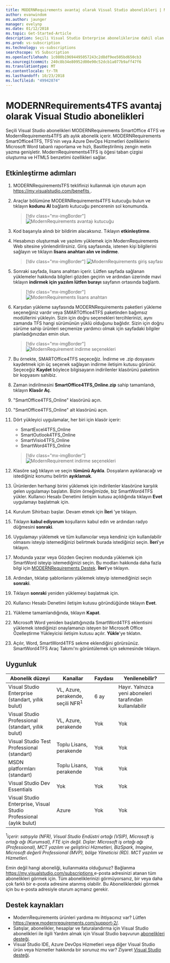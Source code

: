 ```yaml
---
title: MODERNRequirements avantaj olarak Visual Studio abonelikleri | Microsoft Docs
author: evanwindom
ms.author: jaunger
manager: evelynp
ms.date: 01/12/2018
ms.topic: Get-Started-Article
description: Seçili Visual Studio Enterprise aboneliklerine dahil olan ürünleri ModernRequirements paketi hakkında bilgi edinin.
ms.prod: vs-subscription
ms.technology: vs-subscriptions
searchscope: VS Subscription
ms.openlocfilehash: 1c080b19694495057243c2d8df9ee505bd650cb3
ms.sourcegitcommit: 240c8b34e80952d00e90c52dcb1a077b9aff47f6
ms.translationtype: MT
ms.contentlocale: tr-TR
ms.lasthandoff: 10/23/2018
ms.locfileid: "49942874"
---
```

# <a name="the-modernrequirements4tfs-benefit-in-visual-studio-subscriptions"></a>MODERNRequirements4TFS avantaj olarak Visual Studio abonelikleri

Seçili Visual Studio abonelikleri MODERNRequirements SmartOffice 4TFS ve ModernRequirements4TFS altı aylık abonelik içerir.  MODERNRequirements SmartOffice4TFS, TFS'nin veya Azure DevOps Hizmetleri özelliklerini Microsoft Word tabanlı raporlama ve hızlı, Basitleştirilmiş zengin metin yazma genişletir.  ModernRequirements4TFS iş öğesi taban çizgisi oluşturma ve HTML5 benzetimi özellikleri sağlar.


## <a name="activation-steps"></a>Etkinleştirme adımları
1. MODERNRequirementsTFS teklifinizi kullanmak için oturum açın [ https://my.visualstudio.com/benefits ](https://my.visualstudio.com/benefits?wt.mc_id=o~msft~docs).
2. Araçlar bölümüne MODERNRequirements4TFS kutucuğu bulun ve tıklayın **kodunu Al** bağlantı kutucuğu pencerenin sol konumunda.
   > [!div class="mx-imgBorder"]
   > ![ModernRequirements avantajı kutucuğu](_img/vs-modernreq/vs-modernreq-tile.png)

3. Kod başarıyla alındı bir bildirim alacaksınız.  Tıklayın **etkinleştirme**.

4. Hesabınızı oluşturmak ve yazılımı yüklemek için ModernRequirements Web sitesine yönlendirilirsiniz.  Giriş sayfasında, istenen kişi bilgilerini sağlayın ve tıklayın **lisans anahtarı alın ve indirme**.
   > [!div class="mx-imgBorder"]
   > ![ModernRequirements giriş sayfası](_img/vs-modernreq/vs-modernreq-landing.png)


5. Sonraki sayfada, lisans anahtarı içerir.  Lütfen sayfada sağlanan yüklemeler hakkında bilgileri gözden geçirin ve ardından üzerinde mavi tıklayın **indirmek için yazılım lütfen burayı** sayfanın ortasında bağlantı.
   > [!div class="mx-imgBorder"]
   > ![ModernRequirements lisans anahtarı](_img/vs-modernreq/vs-modernreq-license-new-resized.png)


6. Karşıdan yükleme sayfasında MODERNRequirements paketleri yükleme seçeneğiniz vardır veya SMARTOffice4TFS paketinden bağımsız modüllerini yükleyin.  Sizin için doğru seçenekleri tercihlerinizi, aynı zamanda TFS hangi sürümünün yüklü olduğunu bağlıdır.  Sizin için doğru sürüme sahip ürünleri seçmenize yardımcı olmak için sayfadaki bilgiler planladığınızdan emin olun.
   > [!div class="mx-imgBorder"]
   > ![ModernRequirement indirme seçenekleri](_img/vs-modernreq/vs-modernreq-download-page-new.png)

7. Bu örnekte, SMARTOffice4TFS seçeceğiz.  İndirme ve .zip dosyasını kaydetmek için üç seçenek sağlayan indirme iletişim kutusu görünür.  Seçeceğiz **Kaydet** böylece bilgisayarın indirilenler klasörünü paketinin bir kopyasını sahibiz.

8. Zaman indirilmesini **SmartOffice4TFS_Online.zip** sahip tamamlandı, tıklayın **Klasör Aç**.

9. "SmartOffice4TFS_Online" klasörünü açın.

10. "SmartOffice4TFS_Online" alt klasörünü açın.

11. Dört yükleyici uygulamalar, her biri için klasör içerir:
    - SmartExcel4TFS_Online
    - SmartOutlook4TFS_Online
    - SmartVisio4TFS_Online
    - SmartWord4TFS_Online

    > [!div class="mx-imgBorder"]
    > ![ModernRequirement indirme seçenekleri](_img/vs-modernreq/vs-modernreq-downloaded-cropped.png)

12. Klasöre sağ tıklayın ve seçin **tümünü Ayıkla**.  Dosyaların ayıklanacağı ve istediğiniz konumu belirtin **ayıklamak**.

13. Ürünlerden herhangi birini yüklemek için indirilenler klasörüne karşılık gelen uygulamayı başlatın.  Bizim örneğimizde, biz SmartWord4TFS yükler.  Kullanıcı Hesabı Denetimi iletişim kutusu açıldığında tıklayın **Evet** uygulamayı başlatmak için.

14. Kurulum Sihirbazı başlar.  Devam etmek için **İleri** 'ye tıklayın.

15. Tıklayın **kabul ediyorum** koşullarını kabul edin ve ardından radyo düğmesini **sonraki**.

16. Uygulamayı yüklemek ve tüm kullanıcılar veya kendiniz için kullanılabilir olmasını isteyip istemediğinizi belirtmek burada istediğinizi seçin.  **İleri**'ye tıklayın.

17. Modunda yazar veya Gözden Geçiren modunda yüklemek için SmartWord isteyip istemediğinizi seçin.  Bu modları hakkında daha fazla bilgi için [MODERNRequirements Destek](http://www.modernrequirements.com/support-2/).  **İleri**'ye tıklayın.

18. Ardından, tıklatıp şablonlarını yüklemek isteyip istemediğinizi seçin **sonraki**.

19. Tıklayın **sonraki** yeniden yüklemeyi başlatmak için.

20. Kullanıcı Hesabı Denetimi iletişim kutusu göründüğünde tıklayın **Evet**.

21. Yükleme tamamlandığında, tıklayın **Kapat**.

22. Microsoft Word yeniden başlattığınızda SmartWord4TFS eklentisini yüklemek istediğinizi onaylamanızı isteyen bir Microsoft Office Özelleştirme Yükleyicisi iletişim kutusu açılır.  **Yükle**'ye tıklatın.

23. Açılır, Word, SmartWord4TFS sekme eklendiğini görürsünüz. SmartWord4TFS Araç Takımı'nı görüntülemek için sekmesinde tıklayın.

## <a name="eligibility"></a>Uygunluk

| Abonelik düzeyi                                                 |     Kanallar                                            | Faydası                                                          | Yenilenebilir?    |
|--------------------------------------------------------------------|---------------------------------------------------------|------------------------------------------------------------------|---------------|
| Visual Studio Enterprise (standart, yıllık bulut)   | VL, Azure, perakende, seçili NFR<sup>1</sup> | 6 ay       |  Hayır.  Yalnızca yeni aboneleri tarafından kullanılabilir          |
| Visual Studio Professional (standart, yıllık bulut) | VL, Azure, perakende                                       | Yok                                                          |Yok     |
| Visual Studio Test Professional (standart)                         | Toplu Lisans, perakende                                              | Yok                                                          |Yok     |
| MSDN platformları (standart)                                          | Toplu Lisans, perakende                                              | Yok                                                          |Yok     |
| Visual Studio Dev Essentials | Yok  |Yok                                                          |Yok     |
| Visual Studio Enterprise, Visual Studio Professional (aylık bulut) | Azure                                       | Yok                                                           |Yok|

<sup>1</sup>*içerir: satışıyla (NFR), Visual Studio Endüstri ortağı (VSIP), Microsoft iş ortağı ağı (Kurumsal), FTE için değil.  Dışlar: Microsoft iş ortağı ağı (Professional), MCT yazılım ve geliştirici Hizmetleri, BizSpark, Imagine, Microsoft değerli Professional (MVP), bölge Yöneticisi (RD).  MCT yazılım ve Hizmetleri.*

Emin değil hangi aboneliği, kullanmakta olduğunuz?  Bağlanma [ https://my.visualstudio.com/subscriptions ](https://my.visualstudio.com/subscriptions?wt.mc_id=o~msft~docs) e-posta adresinizi atanan tüm abonelikleri görmek için. Tüm aboneliklerinizi görmüyorsanız, bir veya daha çok farklı bir e-posta adresine atanmış olabilir.  Bu Aboneliklerdeki görmek için bu e-posta adresiyle oturum açmanız gerekir.

## <a name="support-resources"></a>Destek kaynakları
-  ModernRequirements ürünleri yardıma mı ihtiyacınız var?  Lütfen https://www.modernrequirements.com/support-2/.
-  Satışlar, abonelikler, hesaplar ve faturalandırma için Visual Studio abonelikleri ile ilgili Yardım almak için Visual Studio başvurun [abonelikleri desteği](https://visualstudio.microsoft.com/subscriptions/support/).
-  Visual Studio IDE, Azure DevOps Hizmetleri veya diğer Visual Studio ürün veya hizmetler hakkında bir sorunuz mu var?  Ziyaret [Visual Studio desteği](https://visualstudio.microsoft.com/support/).